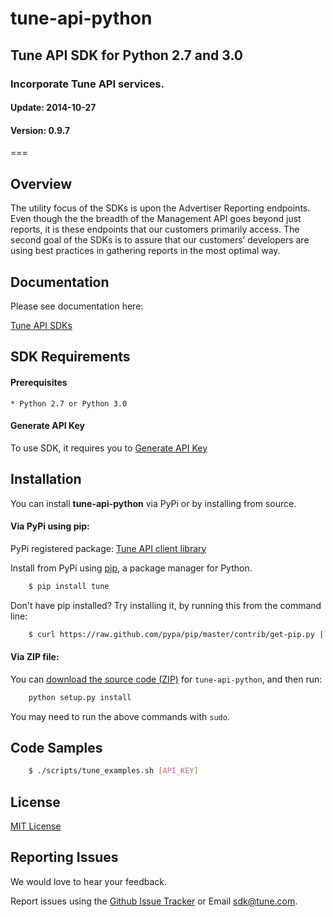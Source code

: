 <h1>tune-api-python</h1>
<h2>Tune API SDK for Python 2.7 and 3.0</h2>
<h3>Incorporate Tune API services.</h3>
<h4>Update:  2014-10-27</h4>
<h4>Version: 0.9.7</h4>
===

## Overview

The utility focus of the SDKs is upon the Advertiser Reporting endpoints. Even though the the breadth of the Management API goes beyond just reports, it is these endpoints that our customers primarily access. The second goal of the SDKs is to assure that our customers’ developers are using best practices in gathering reports in the most optimal way.

## Documentation

Please see documentation here:

[Tune API SDKs](https://developers.mobileapptracking.com/tune-api-sdks/)

<a name="sdk_requirements"></a>
## SDK Requirements

<a name="sdk_prerequisites"></a>
#### Prerequisites

    * Python 2.7 or Python 3.0

<a name="generate_api_key"></a>
#### Generate API Key

To use SDK, it requires you to [Generate API Key](http://developers.mobileapptracking.com/generate-api-key/)

<a name="sdk_installation"></a>
## Installation

You can install **tune-api-python** via PyPi or by installing from source.

<a name="sdk_installation_pip"></a>
#### Via PyPi using pip:

PyPi registered package: [Tune API client library](https://pypi.python.org/pypi/tune/0.9.7)

Install from PyPi using [pip](http://www.pip-installer.org/en/latest/), a
package manager for Python.

```bash
    $ pip install tune
```

Don't have pip installed? Try installing it, by running this from the command
line:

```bash
    $ curl https://raw.github.com/pypa/pip/master/contrib/get-pip.py | python
```

<a name="sdk_installation_zip"></a>
#### Via ZIP file:

You can [download the source code
(ZIP)](https://github.com/MobileAppTracking/tune-api-python/zipball/master "tune-api-python
source code") for `tune-api-python`, and then run:

```bash
    python setup.py install
```

You may need to run the above commands with `sudo`.

<a name="sdk_examples"></a>
## Code Samples

```bash
    $ ./scripts/tune_examples.sh [API_KEY]
```

<a name="license"></a>
## License

[MIT License](http://opensource.org/licenses/MIT)

<a name="sdk_reporting_issues"></a>
## Reporting Issues

We would love to hear your feedback.

Report issues using the [Github Issue Tracker](https://github.com/MobileAppTracking/tune-api-python/issues) or Email [sdk@tune.com](mailto:sdk@tune.com).
